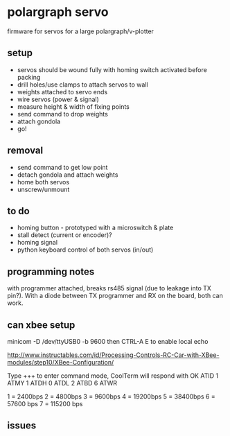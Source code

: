 # polargraph servo

firmware for servos for a large polargraph/v-plotter

## setup

* servos should be wound fully with homing switch activated before packing
* drill holes/use clamps to attach servos to wall
* weights attached to servo ends
* wire servos (power & signal)
* measure height & width of fixing points
* send command to drop weights
* attach gondola
* go!

## removal

* send command to get low point
* detach gondola and attach weights
* home both servos
* unscrew/unmount

## to do

* homing button - prototyped with a microswitch & plate
* stall detect (current or encoder)?
* homing signal
* python keyboard control of both servos (in/out)

## programming notes

with programmer attached, breaks rs485 signal (due to leakage into TX pin?).
With a diode between TX programmer and RX on the board, both can work.

## can xbee setup

minicom -D /dev/ttyUSB0  -b 9600
then CTRL-A E to enable local echo

http://www.instructables.com/id/Processing-Controls-RC-Car-with-XBee-modules/step10/XBee-Configuration/

Type +++ to enter command mode, CoolTerm will respond with OK
ATID 1
ATMY 1
ATDH 0 
ATDL 2 
ATBD 6
ATWR

1 = 2400bps
2 = 4800bps
3 = 9600bps
4 = 19200bps
5 = 38400bps
6 = 57600 bps
7 = 115200 bps

## issues
